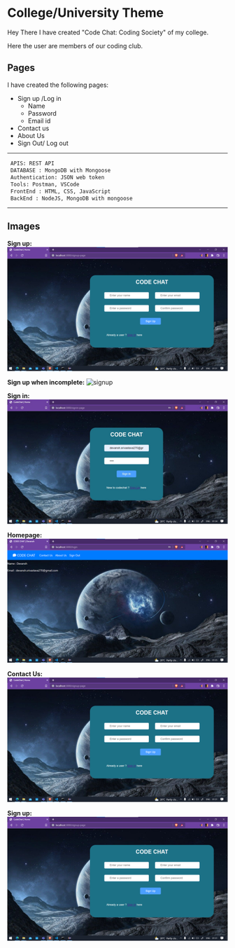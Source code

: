 # College/University Theme 

Hey There I have created "Code Chat: Coding Society" of my college.

Here the user are members of our coding club.

## Pages
I have created the following pages:
* Sign up /Log in 
    * Name 
    * Password
    * Email id 
* Contact us 
* About Us
* Sign Out/ Log out

---

     APIS: REST API
     DATABASE : MongoDB with Mongoose
     Authentication: JSON web token
     Tools: Postman, VSCode
     FrontEnd : HTML, CSS, JavaScript 
     BackEnd : NodeJS, MongoDB with mongoose

---

## Images

**Sign up:**
![signup](/assests/screenshots/signup-blank.png)

**Sign up when incomplete:**
![signup](/assests/screenshots/signup-incomplete.png)

**Sign in:**
![signup](/assests/screenshots/signin.jpeg)

**Homepage:**
![signup](/assests/screenshots/home.png)

**Contact Us:**
![signup](/assests/screenshots/signup-blank.png)

**Sign up:**
![signup](/assests/screenshots/signup-blank.png)
